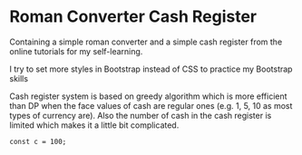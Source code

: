 # Roman Converter Cash Register
Containing a simple roman converter and a simple cash register from the online tutorials for my self-learning.

I try to set more styles in Bootstrap instead of CSS to practice my Bootstrap skills

Cash register system is based on greedy algorithm which is more efficient than DP when the face values of cash are regular ones (e.g. 1, 5, 10 as most types of currency are). Also the number of cash in the cash register is limited which makes it a little bit complicated.
```
const c = 100;
```